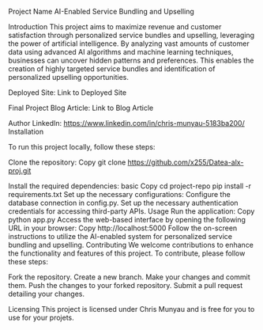 Project Name
AI-Enabled Service Bundling and Upselling

Introduction
This project aims to maximize revenue and customer satisfaction through personalized service bundles and upselling, leveraging the power of artificial intelligence. By analyzing vast amounts of customer data using advanced AI algorithms and machine learning techniques, businesses can uncover hidden patterns and preferences. This enables the creation of highly targeted service bundles and identification of personalized upselling opportunities.

Deployed Site: Link to Deployed Site

Final Project Blog Article: Link to Blog Article

Author  LinkedIn: https://www.linkedin.com/in/chris-munyau-5183ba200/
Installation

To run this project locally, follow these steps:

Clone the repository:
Copy
git clone https://github.com/x255/Datea-alx-proj.git

Install the required dependencies:
basic
Copy
cd project-repo
pip install -r requirements.txt
Set up the necessary configurations:
Configure the database connection in config.py.
Set up the necessary authentication credentials for accessing third-party APIs.
Usage
Run the application:
Copy
python app.py
Access the web-based interface by opening the following URL in your browser:
Copy
http://localhost:5000
Follow the on-screen instructions to utilize the AI-enabled system for personalized service bundling and upselling.
Contributing
We welcome contributions to enhance the functionality and features of this project. To contribute, please follow these steps:

Fork the repository.
Create a new branch.
Make your changes and commit them.
Push the changes to your forked repository.
Submit a pull request detailing your changes.

Licensing
This project is licensed under Chris Munyau and is free for you to use for your projets.
